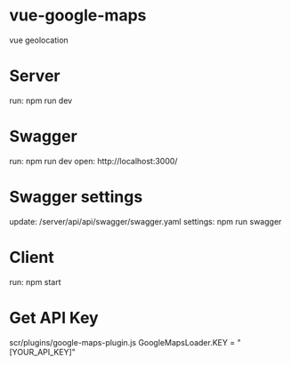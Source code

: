 # vue-google-maps
vue geolocation

# Server
run: npm run dev

# Swagger
run: npm run dev
open: http://localhost:3000/

# Swagger settings
update: /server/api/api/swagger/swagger.yaml
settings: npm run swagger

# Client
run: npm start

# Get API Key
scr/plugins/google-maps-plugin.js
GoogleMapsLoader.KEY = "[YOUR_API_KEY]"